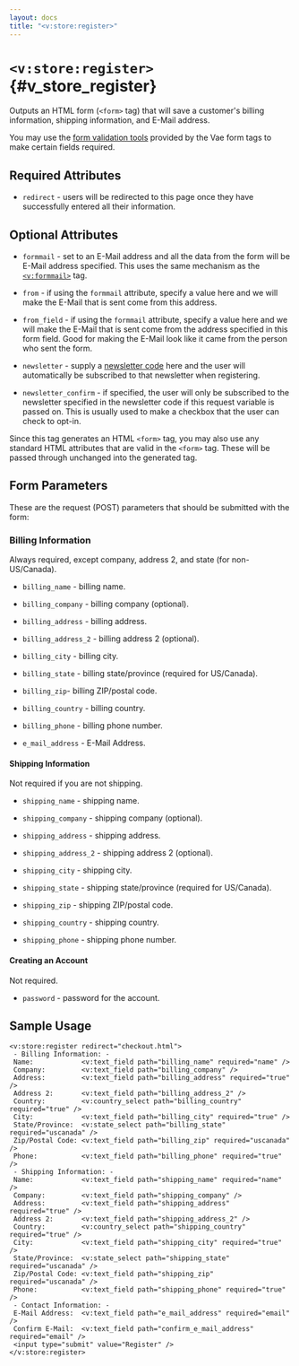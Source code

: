 ```yaml
---
layout: docs
title: "<v:store:register>"
---
```


# `<v:store:register>`{#v_store_register}

Outputs an HTML form (`<form>` tag) that will save a customer's billing
information, shipping information, and E-Mail address.

You may use the [form validation tools](#vaeml_form_validation) provided
by the Vae form tags to make certain fields required.

## Required Attributes

-   `redirect` - users will be redirected to this page once they have
    successfully entered all their information.

## Optional Attributes

-   `formmail` - set to an E-Mail address and all the data from the form
    will be E-Mail address specified. This uses the same mechanism as
    the [`<v:formmail>`](#v_formmail) tag.

-   `from` - if using the `formmail` attribute, specify a value here and
    we will make the E-Mail that is sent come from this address.

-   `from_field` - if using the `formmail` attribute, specify a value
    here and we will make the E-Mail that is sent come from the address
    specified in this form field. Good for making the E-Mail look like
    it came from the person who sent the form.

-   `newsletter` - supply a [newsletter
    code](#backstage.newsletter.list) here and the user will
    automatically be subscribed to that newsletter when registering.

-   `newsletter_confirm` - if specified, the user will only be
    subscribed to the newsletter specified in the newsletter code if
    this request variable is passed on. This is usually used to make a
    checkbox that the user can check to opt-in.

Since this tag generates an HTML `<form>` tag, you may also use any
standard HTML attributes that are valid in the `<form>` tag. These will
be passed through unchanged into the generated tag.

## Form Parameters

These are the request (POST) parameters that should be submitted with
the form:

### Billing Information

Always required, except company, address 2, and state (for
non-US/Canada).

-   `billing_name` - billing name.

-   `billing_company` - billing company (optional).

-   `billing_address` - billing address.

-   `billing_address_2` - billing address 2 (optional).

-   `billing_city` - billing city.

-   `billing_state` - billing state/province (required for US/Canada).

-   `billing_zip`- billing ZIP/postal code.

-   `billing_country` - billing country.

-   `billing_phone` - billing phone number.

-   `e_mail_address` - E-Mail Address.

#### Shipping Information

Not required if you are not shipping.

-   `shipping_name` - shipping name.

-   `shipping_company` - shipping company (optional).

-   `shipping_address` - shipping address.

-   `shipping_address_2` - shipping address 2 (optional).

-   `shipping_city` - shipping city.

-   `shipping_state` - shipping state/province (required for US/Canada).

-   `shipping_zip` - shipping ZIP/postal code.

-   `shipping_country` - shipping country.

-   `shipping_phone` - shipping phone number.

#### Creating an Account

Not required.

-   `password` - password for the account.

## Sample Usage

    <v:store:register redirect="checkout.html">
     - Billing Information: -
     Name:            <v:text_field path="billing_name" required="name" />
     Company:         <v:text_field path="billing_company" />
     Address:         <v:text_field path="billing_address" required="true" />
     Address 2:       <v:text_field path="billing_address_2" />
     Country:         <v:country_select path="billing_country" required="true" />
     City:            <v:text_field path="billing_city" required="true" />
     State/Province:  <v:state_select path="billing_state" required="uscanada" />
     Zip/Postal Code: <v:text_field path="billing_zip" required="uscanada" />
     Phone:           <v:text_field path="billing_phone" required="true" />
     - Shipping Information: -
     Name:            <v:text_field path="shipping_name" required="name" />
     Company:         <v:text_field path="shipping_company" />
     Address:         <v:text_field path="shipping_address" required="true" />
     Address 2:       <v:text_field path="shipping_address_2" />
     Country:         <v:country_select path="shipping_country" required="true" />
     City:            <v:text_field path="shipping_city" required="true" />
     State/Province:  <v:state_select path="shipping_state" required="uscanada" />
     Zip/Postal Code: <v:text_field path="shipping_zip" required="uscanada" />
     Phone:           <v:text_field path="shipping_phone" required="true" />
     - Contact Information: -
     E-Mail Address:  <v:text_field path="e_mail_address" required="email" />
     Confirm E-Mail:  <v:text_field path="confirm_e_mail_address" required="email" />
     <input type="submit" value="Register" />
    </v:store:register>
